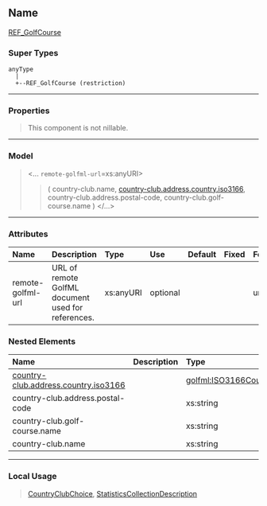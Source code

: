 ## Name ##

[REF\_GolfCourse](CREF_GolfCourse.md)
### Super Types ###
```
anyType
  |
  +--REF_GolfCourse (restriction)
```


---



### Properties ###

> This component is not nillable.

---


### Model ###

> <...  `remote-golfml-url`=xs:anyURI>
> > ( country-club.name, [country-club.address.country.iso3166](SISO3166CountryCodeEnum.md), country-club.address.postal-code, country-club.golf-course.name   )
> > </...>

---


### Attributes ###

| **Name** | **Description** | **Type** | **Use** | **Default** | **Fixed** | **Form** |
|:---------|:----------------|:---------|:--------|:------------|:----------|:---------|
| remote-golfml-url |  				URL of remote GolfML document used for references.			 | xs:anyURI | optional |  |  | unqualified |

### Nested Elements ###

| **Name** | **Description** | **Type** |
|:---------|:----------------|:---------|
| [country-club.address.country.iso3166](SISO3166CountryCodeEnum.md) |   | [golfml:ISO3166CountryCodeEnum](SISO3166CountryCodeEnum.md) |
| country-club.address.postal-code |   | xs:string |
| country-club.golf-course.name |   | xs:string |
| country-club.name |   | xs:string |


---


### Local Usage ###

> [CountryClubChoice](CCountryClubChoice.md), [StatisticsCollectionDescription](CStatisticsCollectionDescription.md)
